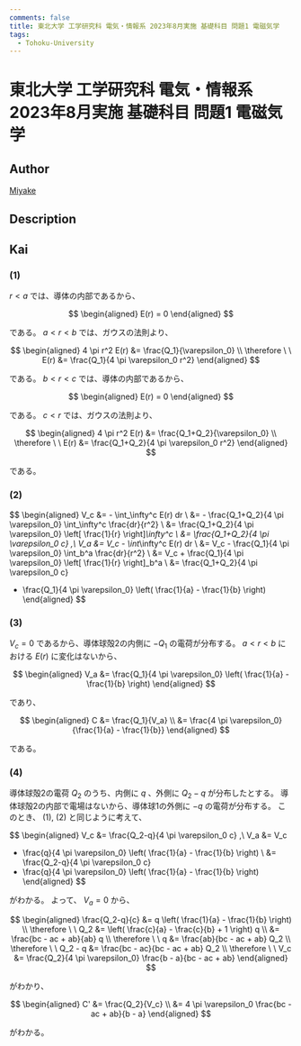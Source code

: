 ```yaml
---
comments: false
title: 東北大学 工学研究科 電気・情報系 2023年8月実施 基礎科目 問題1 電磁気学
tags:
  - Tohoku-University
---
```

# 東北大学 工学研究科 電気・情報系 2023年8月実施 基礎科目 問題1 電磁気学

## **Author**
[Miyake](https://miyake.github.io/exams/index.html)

## **Description**

## **Kai**
### (1)
$r \lt a$ では、導体の内部であるから、

$$
\begin{aligned}
E(r) = 0
\end{aligned}
$$

である。
$a \lt r \lt b$ では、ガウスの法則より、

$$
\begin{aligned}
4 \pi r^2 E(r) &= \frac{Q_1}{\varepsilon_0}
\\
\therefore \ \ 
E(r) &= \frac{Q_1}{4 \pi \varepsilon_0 r^2}
\end{aligned}
$$

である。
$b \lt r \lt c$ では、導体の内部であるから、

$$
\begin{aligned}
E(r) = 0
\end{aligned}
$$

である。
$c \lt r$ では、ガウスの法則より、

$$
\begin{aligned}
4 \pi r^2 E(r) &= \frac{Q_1+Q_2}{\varepsilon_0}
\\
\therefore \ \ 
E(r) &= \frac{Q_1+Q_2}{4 \pi \varepsilon_0 r^2}
\end{aligned}
$$

である。

### (2)

$$
\begin{aligned}
V_c
&= - \int_\infty^c E(r) dr
\\
&= - \frac{Q_1+Q_2}{4 \pi \varepsilon_0} \int_\infty^c \frac{dr}{r^2}
\\
&= \frac{Q_1+Q_2}{4 \pi \varepsilon_0} \left[ \frac{1}{r} \right]_\infty^c
\\
&= \frac{Q_1+Q_2}{4 \pi \varepsilon_0 c}
,\\
V_a
&= V_c - \int_\infty^c E(r) dr
\\
&= V_c - \frac{Q_1}{4 \pi \varepsilon_0} \int_b^a \frac{dr}{r^2}
\\
&= V_c + \frac{Q_1}{4 \pi \varepsilon_0} \left[ \frac{1}{r} \right]_b^a
\\
&= \frac{Q_1+Q_2}{4 \pi \varepsilon_0 c}
+ \frac{Q_1}{4 \pi \varepsilon_0} \left( \frac{1}{a} - \frac{1}{b} \right)
\end{aligned}
$$

### (3)
$V_c=0$ であるから、導体球殻2の内側に $-Q_1$ の電荷が分布する。
$a \lt r \lt b$ における $E(r)$ に変化はないから、

$$
\begin{aligned}
V_a
&= \frac{Q_1}{4 \pi \varepsilon_0} \left( \frac{1}{a} - \frac{1}{b} \right)
\end{aligned}
$$

であり、

$$
\begin{aligned}
C
&= \frac{Q_1}{V_a}
\\
&= \frac{4 \pi \varepsilon_0}{\frac{1}{a} - \frac{1}{b}}
\end{aligned}
$$

である。

### (4)
導体球殻2の電荷 $Q_2$ のうち、内側に $q$ 、外側に $Q_2-q$ が分布したとする。
導体球殻2の内部で電場はないから、導体球1の外側に $-q$ の電荷が分布する。
このとき、 (1), (2) と同じように考えて、

$$
\begin{aligned}
V_c
&= \frac{Q_2-q}{4 \pi \varepsilon_0 c}
,\\
V_a
&= V_c
- \frac{q}{4 \pi \varepsilon_0} \left( \frac{1}{a} - \frac{1}{b} \right)
\\
&= \frac{Q_2-q}{4 \pi \varepsilon_0 c}
- \frac{q}{4 \pi \varepsilon_0} \left( \frac{1}{a} - \frac{1}{b} \right)
\end{aligned}
$$

がわかる。
よって、 $V_a=0$ から、

$$
\begin{aligned}
\frac{Q_2-q}{c}
&= q \left( \frac{1}{a} - \frac{1}{b} \right)
\\
\therefore \ \ 
Q_2
&= \left( \frac{c}{a} - \frac{c}{b} + 1 \right) q
\\
&= \frac{bc - ac + ab}{ab} q
\\
\therefore \ \ 
q
&= \frac{ab}{bc - ac + ab} Q_2
\\
\therefore \ \ 
Q_2 - q
&= \frac{bc - ac}{bc - ac + ab} Q_2
\\
\therefore \ \ 
V_c
&= \frac{Q_2}{4 \pi \varepsilon_0} \frac{b - a}{bc - ac + ab}
\end{aligned}
$$

がわかり、

$$
\begin{aligned}
C'
&= \frac{Q_2}{V_c}
\\
&= 4 \pi \varepsilon_0 \frac{bc - ac + ab}{b - a}
\end{aligned}
$$

がわかる。